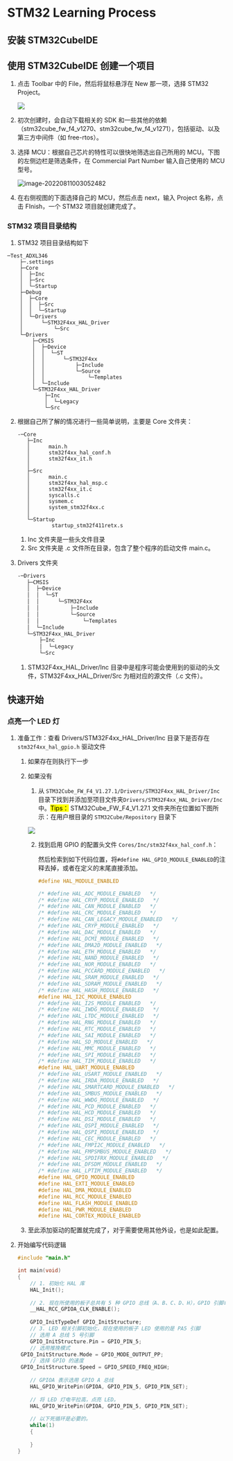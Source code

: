 # STM32 Learning Process

## 安装 STM32CubeIDE

## 使用 STM32CubeIDE 创建一个项目

1. 点击 Toolbar 中的 File，然后将鼠标悬浮在 New 那一项，选择 STM32 Project。

   ![](/assets/img/stm32/create_project.png)

2. 初次创建时，会自动下载相关的 SDK 和一些其他的依赖（stm32cube_fw_f4_v1270、stm32cube_fw_f4_v1271），包括驱动、以及第三方中间件（如 free-rtos）。

3. 选择 MCU：根据自己芯片的特性可以很快地筛选出自己所用的 MCU。下图的左侧边栏是筛选条件，在 Commercial Part Number 输入自己使用的 MCU 型号。

   ![image-20220811003052482](/assets/img/stm32/Select_Board.png)

4. 在右侧视图的下面选择自己的 MCU，然后点击 next，输入 Project 名称，点击 FInish，一个 STM32 项目就创建完成了。

### STM32 项目目录结构

1. STM32 项目目录结构如下

```path
─Test_ADXL346
    ├─.settings
    ├─Core
    │  ├─Inc
    │  ├─Src
    │  └─Startup
    ├─Debug
    │  ├─Core
    │  │  ├─Src
    │  │  └─Startup
    │  └─Drivers
    │      └─STM32F4xx_HAL_Driver
    │          └─Src
    └─Drivers
        ├─CMSIS
        │  ├─Device
        │  │  └─ST
        │  │      └─STM32F4xx
        │  │          ├─Include
        │  │          └─Source
        │  │              └─Templates
        │  └─Include
        └─STM32F4xx_HAL_Driver
            ├─Inc
            │  └─Legacy
            └─Src
```

2. 根据自己所了解的情况进行一些简单说明，主要是 Core 文件夹：

   ```path
   -─Core
      ├─Inc
      │      main.h
      │      stm32f4xx_hal_conf.h
      │      stm32f4xx_it.h
      │
      ├─Src
      │      main.c
      │      stm32f4xx_hal_msp.c
      │      stm32f4xx_it.c
      │      syscalls.c
      │      sysmem.c
      │      system_stm32f4xx.c
      │
      └─Startup
              startup_stm32f411retx.s
   ```

   1. Inc 文件夹是一些头文件目录
   2. Src 文件夹是 .c 文件所在目录，包含了整个程序的启动文件 main.c。

3. Drivers 文件夹

   ```markdown
   -─Drivers
      ├─CMSIS
      │  ├─Device
      │  │  └─ST
      │  │      └─STM32F4xx
      │  │          ├─Include
      │  │          └─Source
      │  │              └─Templates
      │  └─Include
      └─STM32F4xx_HAL_Driver
          ├─Inc
          │  └─Legacy
          └─Src
   ```

   1. STM32F4xx_HAL_Driver/Inc 目录中是程序可能会使用到的驱动的头文件，STM32F4xx_HAL_Driver/Src 为相对应的源文件（.c 文件）。

## 快速开始

### 点亮一个 LED 灯

1. 准备工作：查看 Drivers/STM32F4xx_HAL_Driver/Inc 目录下是否存在 `stm32f4xx_hal_gpio.h` 驱动文件

   1. 如果存在则执行下一步

   2. 如果没有

      1. 从 `STM32Cube_FW_F4_V1.27.1/Drivers/STM32F4xx_HAL_Driver/Inc` 目录下找到并添加至项目文件夹`Drivers/STM32F4xx_HAL_Driver/Inc`中。<mark>Tips：</mark> STM32Cube_FW_F4_V1.27.1 文件夹所在位置如下图所示：在用户根目录的 `STM32Cube/Repository` 目录下

      ![](/assets/img/stm32/path.png)

      2. 找到启用 GPIO 的配置头文件 `Cores/Inc/stm32f4xx_hal_conf.h`：

         然后检索到如下代码位置，将`#define HAL_GPIO_MODULE_ENABLED`的注释去掉，或者在定义的末尾直接添加。

         ```c
         #define HAL_MODULE_ENABLED
         
         /* #define HAL_ADC_MODULE_ENABLED   */
         /* #define HAL_CRYP_MODULE_ENABLED   */
         /* #define HAL_CAN_MODULE_ENABLED   */
         /* #define HAL_CRC_MODULE_ENABLED   */
         /* #define HAL_CAN_LEGACY_MODULE_ENABLED   */
         /* #define HAL_CRYP_MODULE_ENABLED   */
         /* #define HAL_DAC_MODULE_ENABLED   */
         /* #define HAL_DCMI_MODULE_ENABLED   */
         /* #define HAL_DMA2D_MODULE_ENABLED   */
         /* #define HAL_ETH_MODULE_ENABLED   */
         /* #define HAL_NAND_MODULE_ENABLED   */
         /* #define HAL_NOR_MODULE_ENABLED   */
         /* #define HAL_PCCARD_MODULE_ENABLED   */
         /* #define HAL_SRAM_MODULE_ENABLED   */
         /* #define HAL_SDRAM_MODULE_ENABLED   */
         /* #define HAL_HASH_MODULE_ENABLED   */
         #define HAL_I2C_MODULE_ENABLED
         /* #define HAL_I2S_MODULE_ENABLED   */
         /* #define HAL_IWDG_MODULE_ENABLED   */
         /* #define HAL_LTDC_MODULE_ENABLED   */
         /* #define HAL_RNG_MODULE_ENABLED   */
         /* #define HAL_RTC_MODULE_ENABLED   */
         /* #define HAL_SAI_MODULE_ENABLED   */
         /* #define HAL_SD_MODULE_ENABLED   */
         /* #define HAL_MMC_MODULE_ENABLED   */
         /* #define HAL_SPI_MODULE_ENABLED   */
         /* #define HAL_TIM_MODULE_ENABLED   */
         #define HAL_UART_MODULE_ENABLED
         /* #define HAL_USART_MODULE_ENABLED   */
         /* #define HAL_IRDA_MODULE_ENABLED   */
         /* #define HAL_SMARTCARD_MODULE_ENABLED   */
         /* #define HAL_SMBUS_MODULE_ENABLED   */
         /* #define HAL_WWDG_MODULE_ENABLED   */
         /* #define HAL_PCD_MODULE_ENABLED   */
         /* #define HAL_HCD_MODULE_ENABLED   */
         /* #define HAL_DSI_MODULE_ENABLED   */
         /* #define HAL_QSPI_MODULE_ENABLED   */
         /* #define HAL_QSPI_MODULE_ENABLED   */
         /* #define HAL_CEC_MODULE_ENABLED   */
         /* #define HAL_FMPI2C_MODULE_ENABLED   */
         /* #define HAL_FMPSMBUS_MODULE_ENABLED   */
         /* #define HAL_SPDIFRX_MODULE_ENABLED   */
         /* #define HAL_DFSDM_MODULE_ENABLED   */
         /* #define HAL_LPTIM_MODULE_ENABLED   */
         #define HAL_GPIO_MODULE_ENABLED
         #define HAL_EXTI_MODULE_ENABLED
         #define HAL_DMA_MODULE_ENABLED
         #define HAL_RCC_MODULE_ENABLED
         #define HAL_FLASH_MODULE_ENABLED
         #define HAL_PWR_MODULE_ENABLED
         #define HAL_CORTEX_MODULE_ENABLED
         ```

   3. 至此添加驱动的配置就完成了，对于需要使用其他外设，也是如此配置。

2. 开始编写代码逻辑

   ```c
   #include "main.h"
   
   int main(void)
   {
       // 1. 初始化 HAL 库
       HAL_Init();
       
       // 2. 现在所使用的板子总共有 5 种 GPIO 总线（A、B、C、D、H），GPIO 引脚命名规则，总线号 + 引脚号。只有开启相总线时钟后，才能使用引脚
       __HAL_RCC_GPIOA_CLK_ENABLE();
       
       GPIO_InitTypeDef GPIO_InitStructure;
       // 3. LED 相关引脚初始化，现在使用的板子 LED 使用的是 PA5 引脚
       // 选用 A 总线 5 号引脚
       GPIO_InitStructure.Pin = GPIO_PIN_5;
       // 选用推挽模式
   	GPIO_InitStructure.Mode = GPIO_MODE_OUTPUT_PP;
       // 选择 GPIO 的速度
   	GPIO_InitStructure.Speed = GPIO_SPEED_FREQ_HIGH;
       
       // GPIOA 表示选用 GPIO A 总线
       HAL_GPIO_WritePin(GPIOA, GPIO_PIN_5, GPIO_PIN_SET);
       
       // 将 LED 灯电平拉高，点亮 LED。
       HAL_GPIO_WritePin(GPIOA, GPIO_PIN_5, GPIO_PIN_SET);
       
       // 以下死循环是必要的。
       while(1)
       {
           
       }
   }
   ```

   